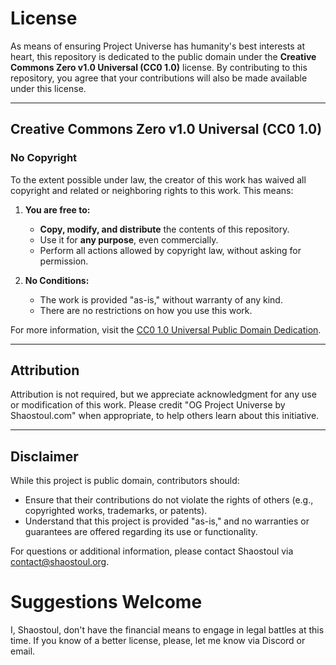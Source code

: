 # License

As means of ensuring Project Universe has humanity's best interests at heart, this repository is dedicated to the public domain under the **Creative Commons Zero v1.0 Universal (CC0 1.0)** license. By contributing to this repository, you agree that your contributions will also be made available under this license.

---

## Creative Commons Zero v1.0 Universal (CC0 1.0)

### No Copyright
To the extent possible under law, the creator of this work has waived all copyright and related or neighboring rights to this work. This means:

1. **You are free to:**
   - **Copy, modify, and distribute** the contents of this repository.
   - Use it for **any purpose**, even commercially.
   - Perform all actions allowed by copyright law, without asking for permission.

2. **No Conditions:**
   - The work is provided "as-is," without warranty of any kind.
   - There are no restrictions on how you use this work.

For more information, visit the [CC0 1.0 Universal Public Domain Dedication](https://creativecommons.org/publicdomain/zero/1.0/).

---

## Attribution
Attribution is not required, but we appreciate acknowledgment for any use or modification of this work. Please credit "OG Project Universe by Shaostoul.com" when appropriate, to help others learn about this initiative.

---

## Disclaimer
While this project is public domain, contributors should:
- Ensure that their contributions do not violate the rights of others (e.g., copyrighted works, trademarks, or patents).
- Understand that this project is provided "as-is," and no warranties or guarantees are offered regarding its use or functionality.

For questions or additional information, please contact Shaostoul via [contact@shaostoul.org](mailto:contact@shaostoul.com).

# Suggestions Welcome
I, Shaostoul, don't have the financial means to engage in legal battles at this time. If you know of a better license, please, let me know via Discord or email.